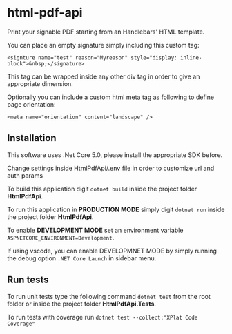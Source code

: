 # html-pdf-api

Print your signable PDF starting from an Handlebars' HTML template.

You can place an empty signature simply including this custom tag:

`<signture name="test" reason="Myreason" style="display: inline-block">&nbsp;</signature>`

This tag can be wrapped inside any other div tag in order to give an appropriate dimension.

Optionally you can include a custom html meta tag as following to define page orientation:

`<meta name="orientation" content="landscape" />`

## Installation

This software uses .Net Core 5.0, please install the appropriate SDK before.

Change settings inside HtmlPdfApi/.env file in order to customize url and auth params

To build this application digit `dotnet build` inside the project folder **HtmlPdfApi**.

To run this application in **PRODUCTION MODE** simply digit `dotnet run` inside the project folder **HtmlPdfApi**.

To enable **DEVELOPMENT MODE** set an environment variable `ASPNETCORE_ENVIRONMENT=Development`.

If using vscode, you can enable DEVELOPMNET MODE by simply running the debug option `.NET Core Launch` in sidebar menu.

## Run tests

To run unit tests type the following command `dotnet test` from the root folder or inside the project folder **HtmlPdfApi.Tests**.

To run tests with coverage run `dotnet test --collect:"XPlat Code Coverage"`
